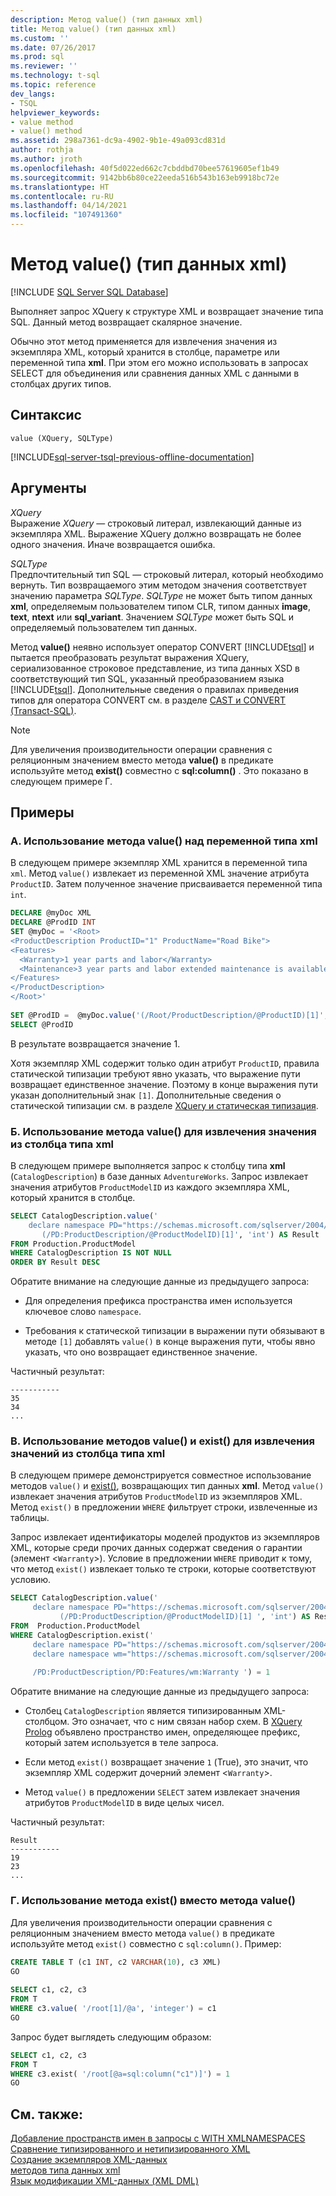 ```yaml
---
description: Метод value() (тип данных xml)
title: Метод value() (тип данных xml)
ms.custom: ''
ms.date: 07/26/2017
ms.prod: sql
ms.reviewer: ''
ms.technology: t-sql
ms.topic: reference
dev_langs:
- TSQL
helpviewer_keywords:
- value method
- value() method
ms.assetid: 298a7361-dc9a-4902-9b1e-49a093cd831d
author: rothja
ms.author: jroth
ms.openlocfilehash: 40f5d022ed662c7cbddbd70bee57619605ef1b49
ms.sourcegitcommit: 9142bb6b80ce22eeda516b543b163eb9918bc72e
ms.translationtype: HT
ms.contentlocale: ru-RU
ms.lasthandoff: 04/14/2021
ms.locfileid: "107491360"
---
```

# <a name="value-method-xml-data-type"></a>Метод value() (тип данных xml)
[!INCLUDE [SQL Server SQL Database](../../includes/applies-to-version/sql-asdb.md)]

  Выполняет запрос XQuery к структуре XML и возвращает значение типа SQL. Данный метод возвращает скалярное значение.  
  
 Обычно этот метод применяется для извлечения значения из экземпляра XML, который хранится в столбце, параметре или переменной типа **xml**. При этом его можно использовать в запросах SELECT для объединения или сравнения данных XML с данными в столбцах других типов.  
  
## <a name="syntax"></a>Синтаксис  
  
```syntaxsql
value (XQuery, SQLType)  
```  
  
[!INCLUDE[sql-server-tsql-previous-offline-documentation](../../includes/sql-server-tsql-previous-offline-documentation.md)]

## <a name="arguments"></a>Аргументы
 *XQuery*  
 Выражение *XQuery* — строковый литерал, извлекающий данные из экземпляра XML. Выражение XQuery должно возвращать не более одного значения. Иначе возвращается ошибка.  
  
 *SQLType*  
 Предпочтительный тип SQL — строковый литерал, который необходимо вернуть. Тип возвращаемого этим методом значения соответствует значению параметра *SQLType*. *SQLType* не может быть типом данных **xml**, определяемым пользователем типом CLR, типом данных **image**, **text**, **ntext** или **sql_variant**. Значением *SQLType* может быть SQL и определяемый пользователем тип данных.  
  
 Метод **value()** неявно использует оператор CONVERT [!INCLUDE[tsql](../../includes/tsql-md.md)] и пытается преобразовать результат выражения XQuery, сериализованное строковое представление, из типа данных XSD в соответствующий тип SQL, указанный преобразованием языка [!INCLUDE[tsql](../../includes/tsql-md.md)]. Дополнительные сведения о правилах приведения типов для оператора CONVERT см. в разделе [CAST и CONVERT (Transact-SQL)](../../t-sql/functions/cast-and-convert-transact-sql.md).  
  
> [!NOTE]  
>  Для увеличения производительности операции сравнения с реляционным значением вместо метода **value()** в предикате используйте метод **exist()** совместно с **sql:column()** . Это показано в следующем примере Г.  
  
## <a name="examples"></a>Примеры  
  
### <a name="a-using-the-value-method-against-an-xml-type-variable"></a>A. Использование метода value() над переменной типа xml  
 В следующем примере экземпляр XML хранится в переменной типа `xml`. Метод `value()` извлекает из переменной XML значение атрибута `ProductID`. Затем полученное значение присваивается переменной типа `int`.  
  
```sql
DECLARE @myDoc XML  
DECLARE @ProdID INT  
SET @myDoc = '<Root>  
<ProductDescription ProductID="1" ProductName="Road Bike">  
<Features>  
  <Warranty>1 year parts and labor</Warranty>  
  <Maintenance>3 year parts and labor extended maintenance is available</Maintenance>  
</Features>  
</ProductDescription>  
</Root>'  
  
SET @ProdID =  @myDoc.value('(/Root/ProductDescription/@ProductID)[1]', 'int' )  
SELECT @ProdID  
```  
  
 В результате возвращается значение 1.  
  
 Хотя экземпляр XML содержит только один атрибут `ProductID`, правила статической типизации требуют явно указать, что выражение пути возвращает единственное значение. Поэтому в конце выражения пути указан дополнительный знак `[1]`. Дополнительные сведения о статической типизации см. в разделе [XQuery и статическая типизация](../../xquery/xquery-and-static-typing.md).  
  
### <a name="b-using-the-value-method-to-retrieve-a-value-from-an-xml-type-column"></a>Б. Использование метода value() для извлечения значения из столбца типа xml  
 В следующем примере выполняется запрос к столбцу типа **xml** (`CatalogDescription`) в базе данных `AdventureWorks`. Запрос извлекает значения атрибутов `ProductModelID` из каждого экземпляра XML, который хранится в столбце.  
  
```sql
SELECT CatalogDescription.value('             
    declare namespace PD="https://schemas.microsoft.com/sqlserver/2004/07/adventure-works/ProductModelDescription";             
       (/PD:ProductDescription/@ProductModelID)[1]', 'int') AS Result             
FROM Production.ProductModel             
WHERE CatalogDescription IS NOT NULL             
ORDER BY Result DESC             
```  
  
 Обратите внимание на следующие данные из предыдущего запроса:  
  
-   Для определения префикса пространства имен используется ключевое слово `namespace`.  
  
-   Требования к статической типизации в выражении пути обязывают в методе `[1]` добавлять `value()` в конце выражения пути, чтобы явно указать, что оно возвращает единственное значение.  
  
 Частичный результат:  
  
```  
-----------  
35           
34           
...  
```  
  
### <a name="c-using-the-value-and-exist-methods-to-retrieve-values-from-an-xml-type-column"></a>В. Использование методов value() и exist() для извлечения значений из столбца типа xml  
 В следующем примере демонстрируется совместное использование методов `value()` и [exist()](../../t-sql/xml/exist-method-xml-data-type.md), возвращающих тип данных **xml**. Метод `value()` извлекает значения атрибутов `ProductModelID` из экземпляров XML. Метод `exist()` в предложении `WHERE` фильтрует строки, извлеченные из таблицы.  
  
 Запрос извлекает идентификаторы моделей продуктов из экземпляров XML, которые среди прочих данных содержат сведения о гарантии (элемент <`Warranty`>). Условие в предложении `WHERE` приводит к тому, что метод `exist()` извлекает только те строки, которые соответствуют условию.  
  
```sql
SELECT CatalogDescription.value('  
     declare namespace PD="https://schemas.microsoft.com/sqlserver/2004/07/adventure-works/ProductModelDescription";  
           (/PD:ProductDescription/@ProductModelID)[1] ', 'int') AS Result  
FROM  Production.ProductModel  
WHERE CatalogDescription.exist('  
     declare namespace PD="https://schemas.microsoft.com/sqlserver/2004/07/adventure-works/ProductModelDescription";  
     declare namespace wm="https://schemas.microsoft.com/sqlserver/2004/07/adventure-works/ProductModelWarrAndMain";  
  
     /PD:ProductDescription/PD:Features/wm:Warranty ') = 1  
```  
  
 Обратите внимание на следующие данные из предыдущего запроса:  
  
-   Столбец `CatalogDescription` является типизированным XML-столбцом. Это означает, что с ним связан набор схем. В [XQuery Prolog](../../xquery/modules-and-prologs-xquery-prolog.md) объявлено пространство имен, определяющее префикс, который затем используется в теле запроса.  
  
-   Если метод `exist()` возвращает значение `1` (True), это значит, что экземпляр XML содержит дочерний элемент <`Warranty`>.  
  
-   Метод `value()` в предложении `SELECT` затем извлекает значения атрибутов `ProductModelID` в виде целых чисел.  
  
 Частичный результат:  
  
```  
Result       
-----------  
19           
23           
...  
```  
  
### <a name="d-using-the-exist-method-instead-of-the-value-method"></a>Г. Использование метода exist() вместо метода value()  
 Для увеличения производительности операции сравнения с реляционным значением вместо метода `value()` в предикате используйте метод `exist()` совместно с `sql:column()`. Пример:  
  
```sql
CREATE TABLE T (c1 INT, c2 VARCHAR(10), c3 XML)  
GO  
  
SELECT c1, c2, c3   
FROM T  
WHERE c3.value( '/root[1]/@a', 'integer') = c1  
GO  
```  
  
 Запрос будет выглядеть следующим образом:  
  
```sql
SELECT c1, c2, c3   
FROM T  
WHERE c3.exist( '/root[@a=sql:column("c1")]') = 1  
GO  
```  
  
## <a name="see-also"></a>См. также:  
 [Добавление пространств имен в запросы с WITH XMLNAMESPACES](../../relational-databases/xml/add-namespaces-to-queries-with-with-xmlnamespaces.md)   
 [Сравнение типизированного и нетипизированного XML](../../relational-databases/xml/compare-typed-xml-to-untyped-xml.md)   
 [Создание экземпляров XML-данных](../../relational-databases/xml/create-instances-of-xml-data.md)   
 [методов типа данных xml](../../t-sql/xml/xml-data-type-methods.md)   
 [Язык модификации XML-данных (XML DML)](../../t-sql/xml/xml-data-modification-language-xml-dml.md)  
  
  
